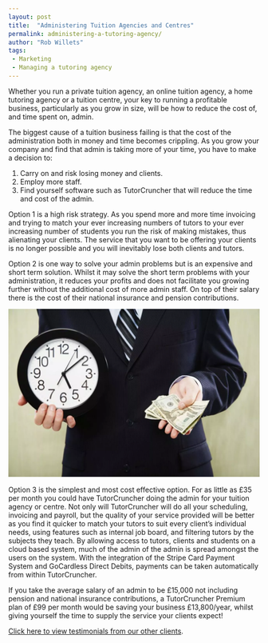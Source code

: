 ```yaml
---
layout: post
title:  "Administering Tuition Agencies and Centres"
permalink: administering-a-tutoring-agency/
author: "Rob Willets"
tags:
 - Marketing
 - Managing a tutoring agency
---
```

Whether you run a private tuition agency, an online tuition agency, a home tutoring agency or a tuition centre,
your key to running a profitable business, particularly as you grow in size, will be how to reduce the cost of,
and time spent on, admin.

The biggest cause of a tuition business failing is that the cost of the administration both in money and
time becomes crippling. As you grow your company and find that admin is taking more of your time, you have
to make a decision to:
1. Carry on and risk losing money and clients.
2. Employ more staff.
3. Find yourself software such as TutorCruncher that will reduce the time and cost of the admin.

Option 1 is a high risk strategy. As you spend more and more time invoicing and trying to match your ever increasing
numbers of tutors to your ever increasing number of students you run the risk of making mistakes, thus alienating your
clients. The service that you want to be offering your clients is no longer possible and you will inevitably lose both
clients and tutors.

Option 2 is one way to solve your admin problems but is an expensive and short term solution. Whilst it may solve the
short term problems with your administration, it reduces your profits and does not facilitate you growing further without
the additional cost of more admin staff. On top of their salary there is the cost of their national insurance and pension
contributions.

<a href="/img/blogs/save-time.jpg" data-lightbox="lightbox" data-title="Time = Money. Save both with TutorCruncher!" class="thumbnail">
  <img src="/img/blogs/save-time.jpg" alt-text="Time = Money. Save both with TutorCruncher!"/>
</a>

Option 3 is the simplest and most cost effective option. For as little as £35 per month you could have TutorCruncher
doing the admin for your tuition agency or centre. Not only will TutorCruncher will do all your scheduling, invoicing
and payroll, but the quality of your service provided will be better as you find it quicker to match your tutors to suit
every client’s individual needs, using features such as internal job board, and filtering tutors by the subjects they teach.
By allowing access to tutors, clients and students on a cloud based system, much of the admin of the admin is spread amongst
the users on the system. With the integration of the Stripe Card Payment System and GoCardless Direct Debits, payments can be
taken automatically from within TutorCruncher.

If you take the average salary of an admin to be £15,000 not including pension and national insurance contributions,
a TutorCruncher Premium plan of £99 per month would be saving your business £13,800/year, whilst giving yourself the time
to supply the service your clients expect!

[Click here to view testimonials from our other clients](/testimonials/).